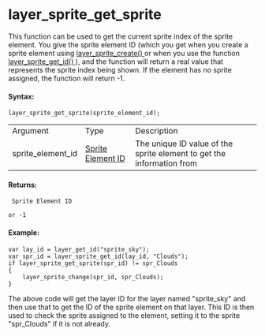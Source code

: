 # layer_sprite_get_sprite

This function can be used to get the current sprite index of the sprite
element. You give the sprite element ID (which you get when you create a
sprite element using [ layer_sprite_create() ](layer_sprite_create)
or when you use the function [ layer_sprite_get_id()
](layer_sprite_get_id) ), and the function will return a real value
that represents the sprite index being shown. If the element has no
sprite assigned, the function will return -1.

#### Syntax:

``` gml
layer_sprite_get_sprite(sprite_element_id);
```

|                   |                                                                                                                                        |                                                                       |
|-------------------|----------------------------------------------------------------------------------------------------------------------------------------|-----------------------------------------------------------------------|
| Argument          | Type                                                                                                                                   | Description                                                           |
| sprite_element_id |  [Sprite Element ID](../../../../../../GameMaker_Language/GML_Reference/Asset_Management/Rooms/Sprite_Layers/layer_sprite_get_id)  | The unique ID value of the sprite element to get the information from |

#### Returns:

``` gml
 Sprite Element ID

or -1
```

#### Example:

``` gml
var lay_id = layer_get_id("sprite_sky");
var spr_id = layer_sprite_get_id(lay_id, "Clouds");
if layer_sprite_get_sprite(spr_id) != spr_Clouds
{
    layer_sprite_change(spr_id, spr_Clouds);
}
```

The above code will get the layer ID for the layer named "sprite_sky"
and then use that to get the ID of the sprite element on that layer.
This ID is then used to check the sprite assigned to the element,
setting it to the sprite "spr_Clouds" if it is not already.
